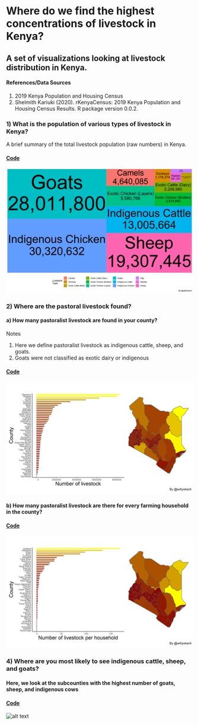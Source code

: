 # Where do we find the highest concentrations of livestock in Kenya?

## A set of visualizations looking at livestock distribution in Kenya.

#### References/Data Sources
1) 2019 Kenya Population and Housing Census
2) Shelmith Kariuki (2020). rKenyaCensus: 2019 Kenya Population and Housing Census Results. R package version 0.0.2.

### 1) What is the population of various types of livestock in Kenya?

A brief summary of the total livestock population (raw numbers) in Kenya.

#### [Code](https://github.com/wokech/livestock_kenya/blob/main/R_scripts/livestock_kenya_national.R)
![alt text](https://github.com/wokech/livestock_kenya/blob/main/images/livestock_kenya_national/treemap_livestock_national.png)

### 2) Where are the pastoral livestock found?
#### a) How many pastoralist livestock are found in your county?
Notes
1) Here we define pastoralist livestock as indigenous cattle, sheep, and goats. 
2) Goats were not classified as exotic dairy or indigenous

#### [Code](https://github.com/wokech/livestock_kenya/blob/main/R_scripts/livestock_kenya_county_pasto.R)
![alt text](https://github.com/wokech/livestock_kenya/blob/main/images/livestock_kenya_county_pasto/all_counties_livestock_pasto_barplot_map.png)

#### b) How many pastoralist livestock are there for every farming household in the county?

#### [Code](https://github.com/wokech/livestock_kenya/blob/main/R_scripts/livestock_kenya_county_pasto.R)
![alt text](https://github.com/wokech/livestock_kenya/blob/main/images/livestock_kenya_county_pasto/all_counties_livestock_pasto_barplot_map_household.png)

### 4) Where are you most likely to see indigenous cattle, sheep, and goats?
#### Here, we look at the subcounties with the highest number of goats, sheep, and indigenous cows

#### [Code](https://github.com/wokech/livestock_kenya/blob/main/R_scripts/livestock_kenya_subcounty_pasto.R)
![alt text]()

